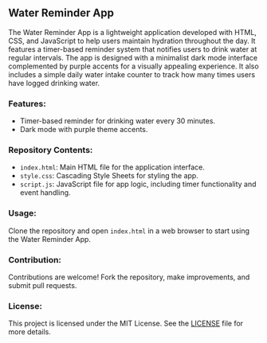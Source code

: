 ## Water Reminder App

The Water Reminder App is a lightweight application developed with HTML, CSS, and JavaScript to help users maintain hydration throughout the day. It features a timer-based reminder system that notifies users to drink water at regular intervals. The app is designed with a minimalist dark mode interface complemented by purple accents for a visually appealing experience. It also includes a simple daily water intake counter to track how many times users have logged drinking water.

### Features:
- Timer-based reminder for drinking water every 30 minutes.
- Dark mode with purple theme accents.

### Repository Contents:
- `index.html`: Main HTML file for the application interface.
- `style.css`: Cascading Style Sheets for styling the app.
- `script.js`: JavaScript file for app logic, including timer functionality and event handling.

### Usage:
Clone the repository and open `index.html` in a web browser to start using the Water Reminder App.

### Contribution:
Contributions are welcome! Fork the repository, make improvements, and submit pull requests.

### License:
This project is licensed under the MIT License. See the [LICENSE](./LICENSE) file for more details.
